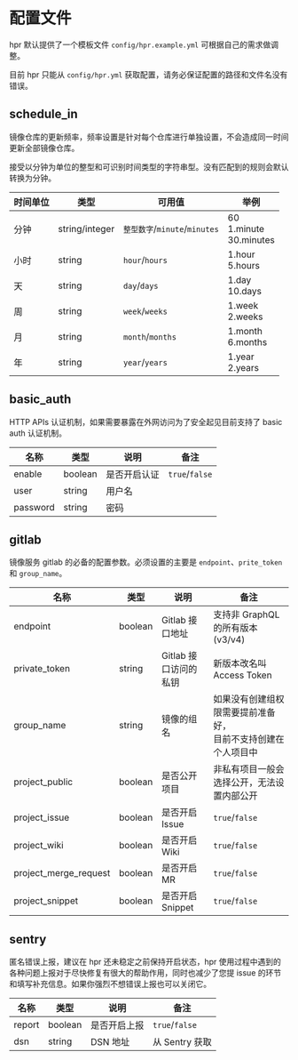 # 配置文件

hpr 默认提供了一个模板文件 `config/hpr.example.yml` 可根据自己的需求做调整。

目前 hpr 只能从 `config/hpr.yml` 获取配置，请务必保证配置的路径和文件名没有错误。

## schedule_in

镜像仓库的更新频率，频率设置是针对每个仓库进行单独设置，不会造成同一时间更新全部镜像仓库。

接受以分钟为单位的整型和可识别时间类型的字符串型。没有匹配到的规则会默认转换为分钟。

时间单位 | 类型 | 可用值 | 举例
---|---|---|---
分钟 | string/integer | `整型数字`/`minute`/`minutes` | 60<br />1.minute<br />30.minutes
小时 | string | `hour`/`hours` | 1.hour<br />5.hours
天 | string | `day`/`days` | 1.day<br />10.days
周 | string | `week`/`weeks` | 1.week<br />2.weeks
月 | string | `month`/`months` | 1.month<br />6.months
年 | string | `year`/`years` | 1.year<br />2.years

## basic_auth

HTTP APIs 认证机制，如果需要暴露在外网访问为了安全起见目前支持了 basic auth 认证机制。

| 名称 | 类型 | 说明 | 备注 |
|---|---|---|---|
| enable | boolean | 是否开启认证 | `true`/`false` |
| user | string | 用户名 | |
| password | string | 密码 | |

## gitlab

镜像服务 gitlab 的必备的配置参数。必须设置的主要是 `endpoint`、`prite_token` 和 `group_name`。

| 名称 | 类型 | 说明 | 备注 |
|---|---|---|---|
| endpoint | boolean | Gitlab 接口地址 | 支持非 GraphQL 的所有版本(v3/v4) |
| private_token | string | Gitlab 接口访问的私钥 | 新版本改名叫 Access Token |
| group_name | string | 镜像的组名 | 如果没有创建组权限需要提前准备好，<br />目前不支持创建在个人项目中 |
| project_public | boolean | 是否公开项目 | 非私有项目一般会选择公开，无法设置内部公开 |
| project_issue | boolean | 是否开启 Issue | `true`/`false` |
| project_wiki | boolean | 是否开启 Wiki | `true`/`false` |
| project_merge_request | boolean | 是否开启 MR | `true`/`false` |
| project_snippet | boolean | 是否开启 Snippet | `true`/`false` |

## sentry

匿名错误上报，建议在 hpr 还未稳定之前保持开启状态，hpr 使用过程中遇到的各种问题上报对于尽快修复有很大的帮助作用，同时也减少了您提 issue 的环节和填写补充信息。如果你强烈不想错误上报也可以关闭它。

| 名称 | 类型 | 说明 | 备注 |
|---|---|---|---|
| report | boolean | 是否开启上报 | `true`/`false` |
| dsn | string | DSN 地址 | 从 Sentry 获取 |
